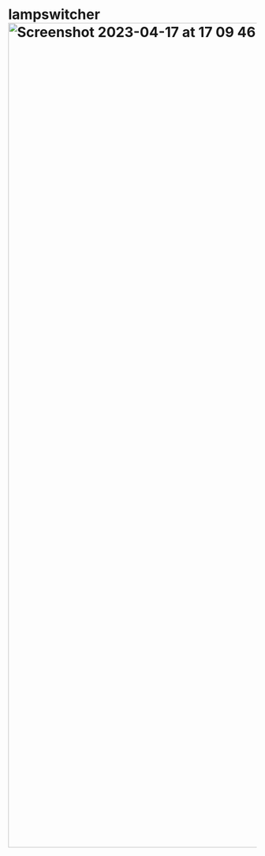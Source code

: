 # lampswitcher<img width="1671" alt="Screenshot 2023-04-17 at 17 09 46" src="https://user-images.githubusercontent.com/32126532/232509968-f12c5194-56de-427c-afcf-47e9951c1183.png">
